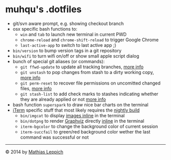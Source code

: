 
muhqu's .dotfiles
=================


 * git/svn aware prompt, e.g. showing checkout branch
 * osx specific bash functions to:
    * `win` and `tab` to launch new terminal in current PWD
    * `chrome-reload` and `chrome-shift-reload` to trigger Google Chrome 
    * `last-active-app` to switch to last active app ;)
 * `bin/version` to bump version tags in a git repository
 * `bin/wifi` to turn wifi on/off or show small apple script dialog
 * bunch of special git aliases (or commands):
    * `git ffwd-update` to update all tracking branches, [more info][git-ffwd-update] 
    * `git unstash` to pop changes from stash to a dirty working copy, [more info][git-unstash]
    * `git perm-reset` to recover file permissions on uncomitted changed files, [more info][git-perm-reset]
    * `git stash-list` to add check marks to stashes indicating whether they are already applied or not [more info][git-stash-list]
 * bash function `superspark` to draw nice bar charts on the terminal
 * [iTerm][] specific stuff that most likely requires the [nightly build][iTerm-nightly]
    * `bin/imgcat` to display [images inline][iTerm-images] in the terminal
    * `bin/dotpng` to render [Graphviz][] directly [inline][iTerm-images] in the terminal
    * `iterm-bgcolor` to change the background color of current session
    * `iterm-succfail` to green/red background color wether the last command was successful or not


------

© 2014 by [Mathias Leppich][github] 

[iTerm]: http://www.iterm2.com/
[iTerm-nightly]: http://www.iterm2.com/#/section/downloads
[iTerm-images]: http://www.iterm2.com/images.html
[Graphviz]: http://www.graphviz.org/
[github]: https://github.com/muhqu
[avatar]: http://www.gravatar.com/avatar/8086489bb41f38d0468310ec3ebe68d7?size=32
[git-ffwd-update]: http://stackoverflow.com/questions/9076361
[git-unstash]: http://stackoverflow.com/questions/3733698
[git-perm-reset]: http://stackoverflow.com/questions/4408378
[git-stash-list]: http://stackoverflow.com/questions/8243321